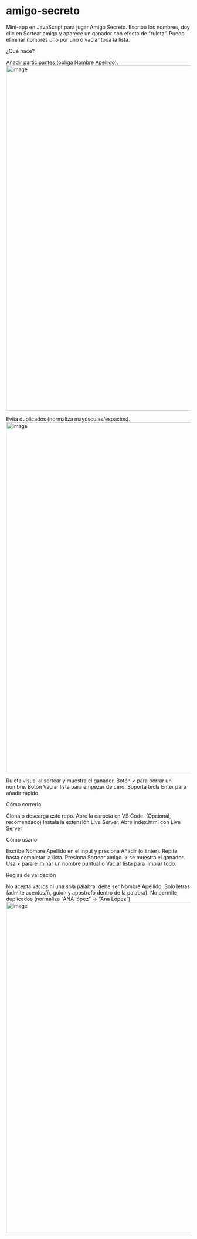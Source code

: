 # amigo-secreto


Mini-app en JavaScript para jugar Amigo Secreto. Escribo los nombres, doy clic en Sortear amigo y aparece un ganador con efecto de “ruleta”. Puedo eliminar nombres uno por uno o vaciar toda la lista.

¿Qué hace?

Añadir participantes (obliga Nombre Apellido). <img width="950" height="940" alt="image" src="https://github.com/user-attachments/assets/f574aa45-08c6-48d9-be99-3e3cec2c6911" />

Evita duplicados (normaliza mayúsculas/espacios). <img width="946" height="953" alt="image" src="https://github.com/user-attachments/assets/6aee6892-f873-451a-839f-f2a802a37465" />

Ruleta visual al sortear y muestra el ganador.
Botón × para borrar un nombre.
Botón Vaciar lista para empezar de cero.
Soporta tecla Enter para añadir rápido.

Cómo correrlo

Clona o descarga este repo.
Abre la carpeta en VS Code.
(Opcional, recomendado) Instala la extensión Live Server.
Abre index.html con Live Server

Cómo usarlo

Escribe Nombre Apellido en el input y presiona Añadir (o Enter).
Repite hasta completar la lista.
Presiona Sortear amigo → se muestra el ganador.
Usa × para eliminar un nombre puntual o Vaciar lista para limpiar todo.

Reglas de validación

No acepta vacíos ni una sola palabra: debe ser Nombre Apellido.
Solo letras (admite acentos/ñ, guion y apóstrofo dentro de la palabra).
No permite duplicados (normaliza “ANA lópez” → “Ana López”).
<img width="929" height="901" alt="image" src="https://github.com/user-attachments/assets/0c469581-d909-4c0c-9378-92cfcc1b98ea" />
